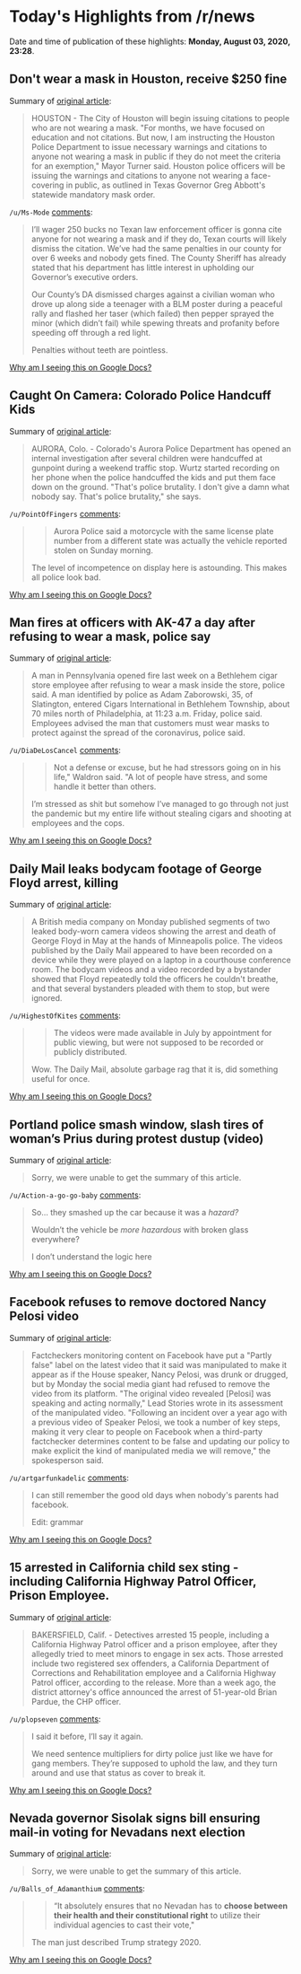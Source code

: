 # Today's Highlights from /r/news

Date and time of publication of these highlights: **Monday, August 03, 2020, 23:28**.

## Don't wear a mask in Houston, receive $250 fine

Summary of [original article](https://www.fox5ny.com/news/dont-wear-a-mask-in-houston-receive-250-fine.amp?utm_campaign=snd-autopilot&__twitter_impression=true):

> HOUSTON - The City of Houston will begin issuing citations to people who are not wearing a mask. "For months, we have focused on education and not citations. But now, I am instructing the Houston Police Department to issue necessary warnings and citations to anyone not wearing a mask in public if they do not meet the criteria for an exemption," Mayor Turner said. Houston police officers will be issuing the warnings and citations to anyone not wearing a face-covering in public, as outlined in Texas Governor Greg Abbott's statewide mandatory mask order.

`/u/Ms-Mode` [comments](https://www.reddit.com/r/news/comments/i35y2s/dont_wear_a_mask_in_houston_receive_250_fine/):

> I’ll wager 250 bucks no Texan law enforcement officer is gonna cite anyone for not wearing a mask and if they do, Texan courts will likely dismiss the citation. We’ve had the same penalties in our county for over 6 weeks and nobody gets fined. The County Sheriff has already stated that his department has little interest in upholding our Governor’s executive orders.
> 
> Our County’s DA dismissed charges against a civilian woman who drove up along side a teenager with a BLM poster during a peaceful rally and flashed her taser (which failed) then pepper sprayed the minor (which didn’t fail) while spewing threats and profanity before speeding off through a red light.
> 
> Penalties without teeth are pointless.

[Why am I seeing this on Google Docs?](https://docs.google.com/document/d/1Dc6We63vOXIZsc0op-Bt4abqkYjXzOigalQqFxmvvbM/edit?usp=sharing)

## Caught On Camera: Colorado Police Handcuff Kids

Summary of [original article](https://www.wnky.com/caught-on-camera-colorado-police-handcuff-kids/):

> AURORA, Colo. - Colorado's Aurora Police Department has opened an internal investigation after several children were handcuffed at gunpoint during a weekend traffic stop. Wurtz started recording on her phone when the police handcuffed the kids and put them face down on the ground. "That's police brutality. I don't give a damn what nobody say. That's police brutality," she says.

`/u/PointOfFingers` [comments](https://www.reddit.com/r/news/comments/i36xox/caught_on_camera_colorado_police_handcuff_kids/):

> >Aurora Police said a motorcycle with the same license plate number from a different state was actually the vehicle reported stolen on Sunday morning.
> 
> The level of incompetence on display here is astounding.   This makes all police look bad.

[Why am I seeing this on Google Docs?](https://docs.google.com/document/d/1Dc6We63vOXIZsc0op-Bt4abqkYjXzOigalQqFxmvvbM/edit?usp=sharing)

## Man fires at officers with AK-47 a day after refusing to wear a mask, police say

Summary of [original article](https://www.nbcnews.com/news/us-news/man-fires-officers-ak-47-day-after-refusing-wear-mask-n1235652):

> A man in Pennsylvania opened fire last week on a Bethlehem cigar store employee after refusing to wear a mask inside the store, police said. A man identified by police as Adam Zaborowski, 35, of Slatington, entered Cigars International in Bethlehem Township, about 70 miles north of Philadelphia, at 11:23 a.m. Friday, police said. Employees advised the man that customers must wear masks to protect against the spread of the coronavirus, police said.

`/u/DiaDeLosCancel` [comments](https://www.reddit.com/r/news/comments/i38kqg/man_fires_at_officers_with_ak47_a_day_after/):

> > Not a defense or excuse, but he had stressors going on in his life," Waldron said. "A lot of people have stress, and some handle it better than others.
> 
> I’m stressed as shit but somehow I’ve managed to go through not just the pandemic but my entire life without stealing cigars and shooting at employees and the cops.

[Why am I seeing this on Google Docs?](https://docs.google.com/document/d/1Dc6We63vOXIZsc0op-Bt4abqkYjXzOigalQqFxmvvbM/edit?usp=sharing)

## Daily Mail leaks bodycam footage of George Floyd arrest, killing

Summary of [original article](https://www.startribune.com/daily-mail-leaks-bodycam-footage-of-george-floyd-arrest-killing/571995372/):

> A British media company on Monday published segments of two leaked body-worn camera videos showing the arrest and death of George Floyd in May at the hands of Minneapolis police. The videos published by the Daily Mail appeared to have been recorded on a device while they were played on a laptop in a courthouse conference room. The bodycam videos and a video recorded by a bystander showed that Floyd repeatedly told the officers he couldn't breathe, and that several bystanders pleaded with them to stop, but were ignored.

`/u/HighestOfKites` [comments](https://www.reddit.com/r/news/comments/i335kw/daily_mail_leaks_bodycam_footage_of_george_floyd/):

> >The videos were made available in July by appointment for public viewing, but were not supposed to be recorded or publicly distributed. 
> 
> Wow.  The Daily Mail, absolute garbage rag that it is, did something useful for once.

[Why am I seeing this on Google Docs?](https://docs.google.com/document/d/1Dc6We63vOXIZsc0op-Bt4abqkYjXzOigalQqFxmvvbM/edit?usp=sharing)

## Portland police smash window, slash tires of woman’s Prius during protest dustup (video)

Summary of [original article](https://www.oregonlive.com/news/2020/08/portland-police-smash-window-slash-tires-of-womans-prius-during-protest-dustup-video.html):

> Sorry, we were unable to get the summary of this article.

`/u/Action-a-go-go-baby` [comments](https://www.reddit.com/r/news/comments/i3aqsf/portland_police_smash_window_slash_tires_of/):

> So... they smashed up the car because it was a *hazard?*
> 
> Wouldn’t the vehicle be *more hazardous* with broken glass everywhere?
> 
> I don’t understand the logic here

[Why am I seeing this on Google Docs?](https://docs.google.com/document/d/1Dc6We63vOXIZsc0op-Bt4abqkYjXzOigalQqFxmvvbM/edit?usp=sharing)

## Facebook refuses to remove doctored Nancy Pelosi video

Summary of [original article](https://www.theguardian.com/us-news/2020/aug/03/facebook-fake-nancy-pelosi-video-false-label):

> Factcheckers monitoring content on Facebook have put a "Partly false" label on the latest video that it said was manipulated to make it appear as if the House speaker, Nancy Pelosi, was drunk or drugged, but by Monday the social media giant had refused to remove the video from its platform. "The original video revealed [Pelosi] was speaking and acting normally," Lead Stories wrote in its assessment of the manipulated video. "Following an incident over a year ago with a previous video of Speaker Pelosi, we took a number of key steps, making it very clear to people on Facebook when a third-party factchecker determines content to be false and updating our policy to make explicit the kind of manipulated media we will remove," the spokesperson said.

`/u/artgarfunkadelic` [comments](https://www.reddit.com/r/news/comments/i31rzs/facebook_refuses_to_remove_doctored_nancy_pelosi/):

> I can still remember the good old days when nobody's parents had facebook.
> 
> Edit: grammar

[Why am I seeing this on Google Docs?](https://docs.google.com/document/d/1Dc6We63vOXIZsc0op-Bt4abqkYjXzOigalQqFxmvvbM/edit?usp=sharing)

## 15 arrested in California child sex sting - including California Highway Patrol Officer, Prison Employee.

Summary of [original article](https://www.mystateline.com/news/15-arrested-in-california-child-sex-sting-including-highway-patrol-officer-prison-employee/):

> BAKERSFIELD, Calif. - Detectives arrested 15 people, including a California Highway Patrol officer and a prison employee, after they allegedly tried to meet minors to engage in sex acts. Those arrested include two registered sex offenders, a California Department of Corrections and Rehabilitation employee and a California Highway Patrol officer, according to the release. More than a week ago, the district attorney's office announced the arrest of 51-year-old Brian Pardue, the CHP officer.

`/u/plopseven` [comments](https://www.reddit.com/r/news/comments/i3bydy/15_arrested_in_california_child_sex_sting/):

> I said it before, I’ll say it again.
> 
> We need sentence multipliers for dirty police just like we have for gang members.  They’re supposed to uphold the law, and they turn around and use that status as cover to break it.

[Why am I seeing this on Google Docs?](https://docs.google.com/document/d/1Dc6We63vOXIZsc0op-Bt4abqkYjXzOigalQqFxmvvbM/edit?usp=sharing)

## Nevada governor Sisolak signs bill ensuring mail-in voting for Nevadans next election

Summary of [original article](https://news3lv.com/news/local/governor-sisolak-signs-bill-ensuring-mail-in-voting-for-nevadans-next-election):

> Sorry, we were unable to get the summary of this article.

`/u/Balls_of_Adamanthium` [comments](https://www.reddit.com/r/news/comments/i3a57m/nevada_governor_sisolak_signs_bill_ensuring/):

> >“It absolutely ensures that no Nevadan has to **choose between their health and their constitutional right** to utilize their individual agencies to cast their vote,"
> 
> 
> 
> 
> 
> The man just described Trump strategy 2020.

[Why am I seeing this on Google Docs?](https://docs.google.com/document/d/1Dc6We63vOXIZsc0op-Bt4abqkYjXzOigalQqFxmvvbM/edit?usp=sharing)

